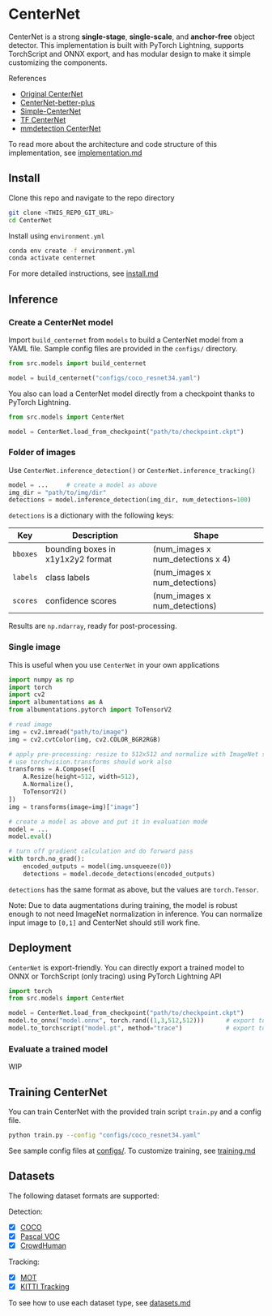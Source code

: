 # CenterNet

CenterNet is a strong **single-stage**, **single-scale**, and **anchor-free** object detector. This implementation is built with PyTorch Lightning, supports TorchScript and ONNX export, and has modular design to make it simple customizing the components.

References

- [Original CenterNet](https://github.com/xingyizhou/CenterNet)
- [CenterNet-better-plus](https://github.com/lbin/CenterNet-better-plus)
- [Simple-CenterNet](https://github.com/developer0hye/Simple-CenterNet)
- [TF CenterNet](https://github.com/tensorflow/models/tree/master/research/object_detection)
- [mmdetection CenterNet](https://github.com/open-mmlab/mmdetection/blob/master/mmdet/models/dense_heads/centernet_head.py)

To read more about the architecture and code structure of this implementation, see [implementation.md](docs/implementation.md)

## Install

Clone this repo and navigate to the repo directory

```bash
git clone <THIS_REPO_GIT_URL>
cd CenterNet
```

Install using `environment.yml`

```bash
conda env create -f environment.yml
conda activate centernet
```

For more detailed instructions, see [install.md](docs/install.md)

## Inference

### Create a CenterNet model

Import `build_centernet` from `models` to build a CenterNet model from a YAML file. Sample config files are provided in the `configs/` directory.

```python
from src.models import build_centernet

model = build_centernet("configs/coco_resnet34.yaml")
```

You also can load a CenterNet model directly from a checkpoint thanks to PyTorch Lightning.

```python
from src.models import CenterNet

model = CenterNet.load_from_checkpoint("path/to/checkpoint.ckpt")
```

### Folder of images

Use `CenterNet.inference_detection()` or `CenterNet.inference_tracking()`

```python
model = ...     # create a model as above
img_dir = "path/to/img/dir"
detections = model.inference_detection(img_dir, num_detections=100)
```

`detections` is a dictionary with the following keys:

Key | Description | Shape
----|-------------|-------
`bboxes` | bounding boxes in x1y1x2y2 format | (num_images x num_detections x 4)
`labels` | class labels | (num_images x num_detections)
`scores` | confidence scores | (num_images x num_detections)

Results are `np.ndarray`, ready for post-processing.

### Single image

This is useful when you use `CenterNet` in your own applications

```python
import numpy as np
import torch
import cv2
import albumentations as A
from albumentations.pytorch import ToTensorV2

# read image
img = cv2.imread("path/to/image")
img = cv2.cvtColor(img, cv2.COLOR_BGR2RGB)

# apply pre-processing: resize to 512x512 and normalize with ImageNet statistics
# use torchvision.transforms should work also
transforms = A.Compose([
    A.Resize(height=512, width=512),
    A.Normalize(),
    ToTensorV2()
])
img = transforms(image=img)["image"]

# create a model as above and put it in evaluation mode
model = ...     
model.eval()

# turn off gradient calculation and do forward pass
with torch.no_grad():
    encoded_outputs = model(img.unsqueeze(0))
    detections = model.decode_detections(encoded_outputs)
```

`detections` has the same format as above, but the values are `torch.Tensor`.

Note: Due to data augmentations during training, the model is robust enough to not need ImageNet normalization in inference. You can normalize input image to `[0,1]` and CenterNet should still work fine.

## Deployment

`CenterNet` is export-friendly. You can directly export a trained model to ONNX or TorchScript (only tracing) using PyTorch Lightning API

```python
import torch
from src.models import CenterNet

model = CenterNet.load_from_checkpoint("path/to/checkpoint.ckpt")
model.to_onnx("model.onnx", torch.rand((1,3,512,512)))      # export to ONNX
model.to_torchscript("model.pt", method="trace")            # export to TorchScript. scripting might not work
```

### Evaluate a trained model

WIP

## Training CenterNet

You can train CenterNet with the provided train script `train.py` and a config file.

```bash
python train.py --config "configs/coco_resnet34.yaml"
```

See sample config files at [configs/](configs/). To customize training, see [training.md](docs/training)

## Datasets

The following dataset formats are supported:

Detection:

- [x] [COCO](https://cocodataset.org/)
- [x] [Pascal VOC](http://host.robots.ox.ac.uk/pascal/VOC/)
- [x] [CrowdHuman](https://www.crowdhuman.org/)

Tracking:

- [x] [MOT](https://motchallenge.net/)
- [x] [KITTI Tracking](http://www.cvlibs.net/datasets/kitti/eval_tracking.php)

To see how to use each dataset type, see [datasets.md](docs/datasets.md)
